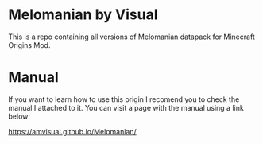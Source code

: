 # Melomanian by Visual
This is a repo containing all versions of Melomanian datapack for Minecraft Origins Mod.

# Manual

If you want to learn how to use this origin I recomend you to check the manual I attached to it. You can visit a page with the manual using a link below:

https://amvisual.github.io/Melomanian/

